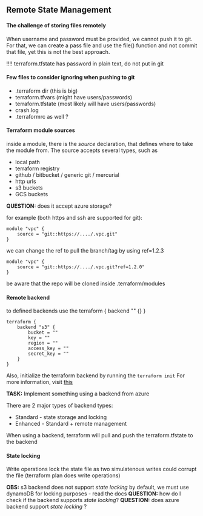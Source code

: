 ## Remote State Management

#### The challenge of storing files remotely

When username and password must be provided, we cannot push it to git. \
For that, we can create a pass file and use the file() function and not commit that file, yet this is not the best approach.

!!!! terraform.tfstate has password in plain text, do not put in git

#### Few files to consider ignoring when pushing to git

* .terraform dir (this is big)
* terraform.tfvars (might have users/passwords)
* terraform.tfstate (most likely will have users/passwords)
* crash.log
* .terraformrc as well ?

#### Terraform module sources

inside a module, there is the _source_ declaration, that defines where to take the module from. The source accepts several types, such as

* local path
* terraform registry
* github / bitbucket / generic git / mercurial
* http urls
* s3 buckets
* GCS buckets

**QUESTION:** does it accept azure storage?

for example (both https and ssh are supported for git):

```hcl
module "vpc" { 
    source = "git::https://..../.vpc.git"
}
```

we can change the ref to pull the branch/tag by using ref=1.2.3


```hcl
module "vpc" { 
    source = "git::https://..../.vpc.git?ref=1.2.0"
}
```

be aware that the repo will be cloned inside .terraform/modules

#### Remote backend

to defined backends use the terraform { backend "" {} }

```hcl
terraform {
    backend "s3" {
        bucket = ""
        key = ""
        region = ""
        access_key = ""
        secret_key = ""
    }
}
```

Also, initialize the terraform backend by running the ```terraform init```
For more information, visit [this](terraform.io/docs/backends/types)

**TASK:** Implement something using a backend from azure

There are 2 major types of backend types:

* Standard - state storage and locking
* Enhanced - Standard + remote management

When using a backend, terraform will pull and push the terraform.tfstate to the backend 

#### State locking

Write operations lock the state file as two simulatenous writes could corrupt the file (terraform plan does write operations)

**OBS:** s3 backend does not support _state locking_ by default, we must use dynamoDB for locking purposes - read the docs
**QUESTION:** how do I check if the backend supports _state locking_?
**QUESTION:** does azure backend support _state locking_ ?

